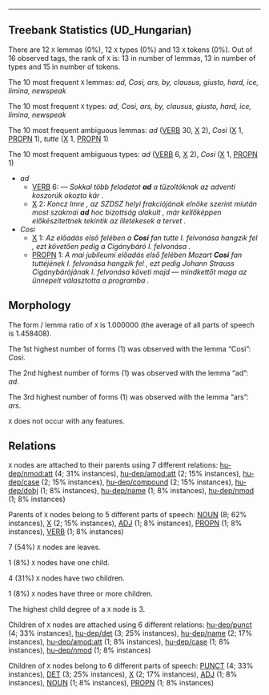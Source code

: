 

--------------------------------------------------------------------------------

## Treebank Statistics (UD_Hungarian)

There are 12 `X` lemmas (0%), 12 `X` types (0%) and 13 `X` tokens (0%).
Out of 16 observed tags, the rank of `X` is: 13 in number of lemmas, 13 in number of types and 15 in number of tokens.

The 10 most frequent `X` lemmas: <em>ad, Cosi, ars, by, clausus, giusto, hard, ice, limina, newspeak</em>

The 10 most frequent `X` types:  <em>ad, Cosi, ars, by, clausus, giusto, hard, ice, limina, newspeak</em>

The 10 most frequent ambiguous lemmas: <em>ad</em> ([VERB]() 30, [X]() 2), <em>Cosi</em> ([X]() 1, [PROPN]() 1), <em>tutte</em> ([X]() 1, [PROPN]() 1)

The 10 most frequent ambiguous types:  <em>ad</em> ([VERB]() 6, [X]() 2), <em>Cosi</em> ([X]() 1, [PROPN]() 1)


* <em>ad</em>
  * [VERB]() 6: <em>— Sokkal több feladatot <b>ad</b> a tűzoltóknak az adventi koszorúk okozta kár .</em>
  * [X]() 2: <em>Koncz Imre , az SZDSZ helyi frakciójának elnöke szerint miután most szakmai <b>ad</b> hoc bizottság alakult , már kellőképpen előkészítettnek tekintik az illetékesek a tervet .</em>
* <em>Cosi</em>
  * [X]() 1: <em>Az előadás első felében a <b>Cosi</b> fan tutte I. felvonása hangzik fel , ezt követően pedig a Cigánybáró I. felvonása .</em>
  * [PROPN]() 1: <em>A mai jubileumi előadás első felében Mozart <b>Cosi</b> fan tuttéjének I. felvonása hangzik fel , ezt pedig Johann Strauss Cigánybárójának I. felvonása követi majd — mindkettőt maga az ünnepelt választotta a programba .</em>

## Morphology

The form / lemma ratio of `X` is 1.000000 (the average of all parts of speech is 1.458408).

The 1st highest number of forms (1) was observed with the lemma “Cosi”: <em>Cosi</em>.

The 2nd highest number of forms (1) was observed with the lemma “ad”: <em>ad</em>.

The 3rd highest number of forms (1) was observed with the lemma “ars”: <em>ars</em>.

`X` does not occur with any features.


## Relations

`X` nodes are attached to their parents using 7 different relations: [hu-dep/nmod:att]() (4; 31% instances), [hu-dep/amod:att]() (2; 15% instances), [hu-dep/case]() (2; 15% instances), [hu-dep/compound]() (2; 15% instances), [hu-dep/dobj]() (1; 8% instances), [hu-dep/name]() (1; 8% instances), [hu-dep/nmod]() (1; 8% instances)

Parents of `X` nodes belong to 5 different parts of speech: [NOUN]() (8; 62% instances), [X]() (2; 15% instances), [ADJ]() (1; 8% instances), [PROPN]() (1; 8% instances), [VERB]() (1; 8% instances)

7 (54%) `X` nodes are leaves.

1 (8%) `X` nodes have one child.

4 (31%) `X` nodes have two children.

1 (8%) `X` nodes have three or more children.

The highest child degree of a `X` node is 3.

Children of `X` nodes are attached using 6 different relations: [hu-dep/punct]() (4; 33% instances), [hu-dep/det]() (3; 25% instances), [hu-dep/name]() (2; 17% instances), [hu-dep/amod:att]() (1; 8% instances), [hu-dep/case]() (1; 8% instances), [hu-dep/nmod]() (1; 8% instances)

Children of `X` nodes belong to 6 different parts of speech: [PUNCT]() (4; 33% instances), [DET]() (3; 25% instances), [X]() (2; 17% instances), [ADJ]() (1; 8% instances), [NOUN]() (1; 8% instances), [PROPN]() (1; 8% instances)


